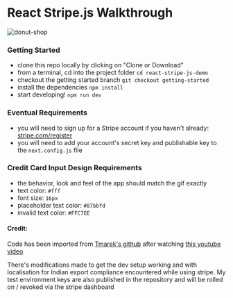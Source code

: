 # React Stripe.js Walkthrough

![donut-shop](https://user-images.githubusercontent.com/59585336/74299251-111fb300-4d1a-11ea-932b-a6e7b33f6ea8.gif)

### Getting Started

- clone this repo locally by clicking on "Clone or Download"
- from a terminal, cd into the project folder `cd react-stripe-js-demo`
- checkout the getting started branch `git checkout getting-started`
- install the dependencies `npm install`
- start developing! `npm run dev`

### Eventual Requirements

- you will need to sign up for a Stripe account if you haven't already: [stripe.com/register](https://stripe.com/register)
- you will need to add your account's secret key and publishable key to the `next.config.js` file

### Credit Card Input Design Requirements

- the behavior, look and feel of the app should match the gif exactly
- text color: `#fff`
- font size: `16px`
- placeholder text color: `#87bbfd`
- invalid text color: `#FFC7EE`

#### Credit:
Code has been imported from [Tmarek's github](https://github.com/tmarek-stripe/demo-react-stripe-js) after watching [this youtube video](https://www.youtube.com/watch?v=w1oLdAPyuok&t=161s)

There's modifications made to get the dev setup working and with localisation for Indian export compliance encountered while using stripe. My test environment keys are also published in the repository and will be rolled on / revoked via the stripe dashboard